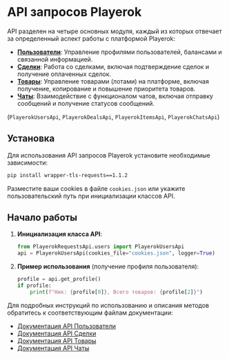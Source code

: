 # API запросов Playerok

API разделен на четыре основных модуля, каждый из которых отвечает за определенный аспект работы с платформой Playerok:

- **[Пользователи](#пользователи)**: Управление профилями пользователей, балансами и связанной информацией.
- **[Сделки](#сделки)**: Работа со сделками, включая подтверждение сделок и получение оплаченных сделок.
- **[Товары](#товары)**: Управление товарами (лотами) на платформе, включая получение, копирование и повышение приоритета товаров.
- **[Чаты](#чаты)**: Взаимодействие с функционалом чатов, включая отправку сообщений и получение статусов сообщений.

(`PlayerokUsersApi`, `PlayerokDealsApi`, `PlayerokItemsApi`, `PlayerokChatsApi`)

## Установка

Для использования API запросов Playerok установите необходимые зависимости:

```bash
pip install wrapper-tls-requests==1.1.2
```

Разместите ваши cookies в файле `cookies.json` или укажите пользовательский путь при инициализации классов API.

## Начало работы

1. **Инициализация класса API**:
   ```python
   from PlayerokRequestsApi.users import PlayerokUsersApi
   api = PlayerokUsersApi(cookies_file="cookies.json", logger=True)
   ```

2. **Пример использования** (получение профиля пользователя):
   ```python
   profile = api.get_profile()
   if profile:
       print(f"Ник: {profile[0]}, Всего товаров: {profile[2]}")
   ```

Для подробных инструкций по использованию и описания методов обратитесь к соответствующим файлам документации:

- [Документация API Пользователи](users.md)
- [Документация API Сделки](deals.md)
- [Документация API Товары](items.md)
- [Документация API Чаты](chats.md)
